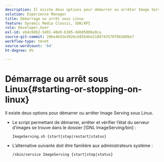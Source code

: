 ```yaml
---
description: Il existe deux options pour démarrer ou arrêter Image Serving sous Linux.
solution: Experience Manager
title: Démarrage ou arrêt sous Linux
feature: Dynamic Media Classic, SDK/API
role: Developer,User
exl-id: eb4c60b2-5491-40e9-b105-d4b05006a9ca
source-git-commit: 206e4643e3926cb85b4be2189743578f88180be7
workflow-type: tm+mt
source-wordcount: '64'
ht-degree: 0%

---
```


# Démarrage ou arrêt sous Linux{#starting-or-stopping-on-linux}

Il existe deux options pour démarrer ou arrêter Image Serving sous Linux.

* Le script permettant de démarrer, arrêter et vérifier l’état du serveur d’images se trouve dans le dossier [!DNL ImageServing/bin] :

   `ImageServing.sh {start|stop|restart|status}`
* L’alternative suivante doit être familière aux administrateurs système :

   `/sbin/service ImageServing {start|stop|status}`
